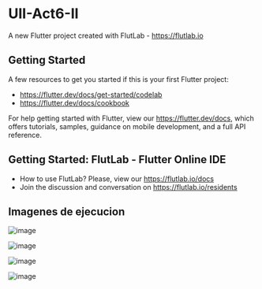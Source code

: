 # UII-Act6-II

A new Flutter project created with FlutLab - https://flutlab.io

## Getting Started

A few resources to get you started if this is your first Flutter project:

- https://flutter.dev/docs/get-started/codelab
- https://flutter.dev/docs/cookbook

For help getting started with Flutter, view our
https://flutter.dev/docs, which offers tutorials,
samples, guidance on mobile development, and a full API reference.

## Getting Started: FlutLab - Flutter Online IDE

- How to use FlutLab? Please, view our https://flutlab.io/docs
- Join the discussion and conversation on https://flutlab.io/residents

## Imagenes de ejecucion

![image](https://github.com/JorgeMeza123/Act-6-UII/assets/143548420/bfaea12d-fae1-4c9c-b0c9-3587ce49805b)

![image](https://github.com/JorgeMeza123/Act-6-UII/assets/143548420/e804dad5-826a-4f4c-bb42-beebbfeb8916)

![image](https://github.com/JorgeMeza123/Act-6-UII/assets/143548420/307bf656-7733-4a0f-9756-d32e07682ee0)

![image](https://github.com/JorgeMeza123/Act-6-UII/assets/143548420/bc15caa7-30b5-4d51-ba9f-470758f8adc7)





